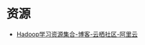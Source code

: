 # 资源

*   [Hadoop学习资源集合-博客-云栖社区-阿里云](https://yq.aliyun.com/articles/47860?spm=5176.100239.blogcont66136.14.EzW7Ot)